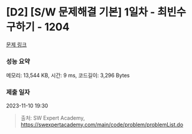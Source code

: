 # [D2] [S/W 문제해결 기본] 1일차 - 최빈수 구하기 - 1204 

[문제 링크](https://swexpertacademy.com/main/code/problem/problemDetail.do?contestProbId=AV13zo1KAAACFAYh) 

### 성능 요약

메모리: 13,544 KB, 시간: 9 ms, 코드길이: 3,296 Bytes

### 제출 일자

2023-11-10 19:30



> 출처: SW Expert Academy, https://swexpertacademy.com/main/code/problem/problemList.do